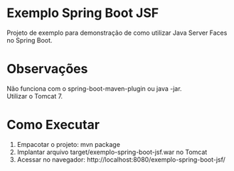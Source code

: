 # Exemplo Spring Boot JSF
Projeto de exemplo para demonstração de como utilizar Java Server Faces no Spring Boot.

# Observações
Não funciona com o spring-boot-maven-plugin ou java -jar.<br/>
Utilizar o Tomcat 7.

# Como Executar
1) Empacotar o projeto: mvn package<br/>
2) Implantar arquivo target/exemplo-spring-boot-jsf.war no Tomcat<br/>
3) Acessar no navegador: http://localhost:8080/exemplo-spring-boot-jsf/<br/>
